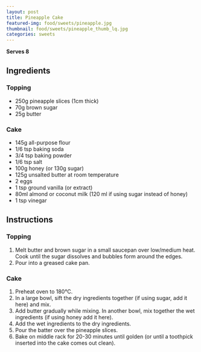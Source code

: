 ```yaml
---
layout: post
title: Pineapple Cake
featured-img: food/sweets/pineapple.jpg
thumbnail: food/sweets/pineapple_thumb_lq.jpg
categories: sweets
---
```


**Serves 8**

## Ingredients

### Topping

- 250g pineapple slices (1cm thick)
- 70g brown sugar
- 25g butter

### Cake

- 145g all-purpose flour
- 1/6 tsp baking soda
- 3/4 tsp baking powder
- 1/6 tsp salt
- 100g honey (or 130g sugar)
- 125g unsalted butter at room temperature
- 2 eggs
- 1 tsp ground vanilla (or extract)
- 80ml almond or coconut milk (120 ml if using sugar instead of honey)
- 1 tsp vinegar

## Instructions

### Topping

1. Melt butter and brown sugar in a small saucepan over low/medium heat. Cook until the sugar dissolves and bubbles form around the edges.
1. Pour into a greased cake pan.

### Cake

1. Preheat oven to 180°C.
1. In a large bowl, sift the dry ingredients together (if using sugar, add it here) and mix.
1. Add butter gradually while mixing. In another bowl, mix together the wet ingredients (if using honey add it here).
1. Add the wet ingredients to the dry ingredients.
1. Pour the batter over the pineapple slices.
1. Bake on middle rack for 20-30 minutes until golden (or until a toothpick inserted into the cake comes out clean).

